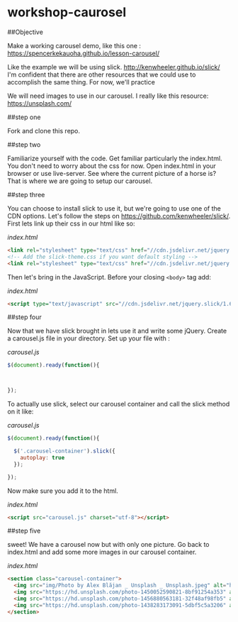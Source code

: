 # workshop-caurosel
##Objective

Make a working carousel demo, like this one :
https://spencerkekauoha.github.io/lesson-carousel/

Like the example we will be using slick.
http://kenwheeler.github.io/slick/
I'm confident that there are other resources that we could use to accomplish the same thing. For now, we'll practice

We will need images to use in our carousel. I really like this resource:
https://unsplash.com/

##step one

Fork and clone this repo.

##step two

Familiarize yourself with the code. Get familiar particularly the index.html. You don't need to worry about the css for now. Open index.html in your browser or use live-server. See where the current picture of a horse is? That is where we are going to setup our carousel.

##step three

You can choose to install slick to use it, but we're going to use one of the CDN options. Let's follow the steps on https://github.com/kenwheeler/slick/. First lets link up their css in our html like so:

*index.html*
```html
<link rel="stylesheet" type="text/css" href="//cdn.jsdelivr.net/jquery.slick/1.6.0/slick.css"/>
<!-- Add the slick-theme.css if you want default styling -->
<link rel="stylesheet" type="text/css" href="//cdn.jsdelivr.net/jquery.slick/1.6.0/slick-theme.css"/>
```

Then let's bring in the JavaScript. Before your closing ```<body>``` tag add:

*index.html*
```html
<script type="text/javascript" src="//cdn.jsdelivr.net/jquery.slick/1.6.0/slick.min.js"></script>
```


##step four

Now that we have slick brought in lets use it and write some jQuery. Create a carousel.js file in your directory. Set up your file with :

*carousel.js*

```javascript
$(document).ready(function(){



});

```

To actually use slick, select our carousel container and call the slick method on it like:

*carousel.js*

```javascript
$(document).ready(function(){

  $('.carousel-container').slick({
    autoplay: true
  });

});
```
Now make sure you  add it to the html.

*index.html*
```html
<script src="carousel.js" charset="utf-8"></script>
```

##step five

sweet! We have a carousel now but with only one picture. Go back to index.html and add some more images in our carousel container.

*index.html*
```html
<section class="carousel-container">
  <img src="img/Photo by Alex Blăjan _ Unsplash _ Unsplash.jpeg" alt="horse" />
  <img src="https://hd.unsplash.com/photo-1450052590821-8bf91254a353" alt="horse 2" />
  <img src="https://hd.unsplash.com/photo-1456880563181-32f48af98fb5" alt="horse 3" />
  <img src="https://hd.unsplash.com/photo-1438283173091-5dbf5c5a3206" alt="horse 4" />
</section>
```
